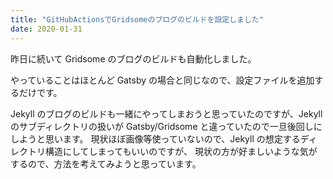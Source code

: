 ```yaml
---
title: "GitHubActionsでGridsomeのブログのビルドを設定しました"
date: 2020-01-31
---
```


昨日に続いて Gridsome のブログのビルドも自動化しました。

やっていることはほとんど Gatsby の場合と同じなので、設定ファイルを追加するだけです。

Jekyll のブログのビルドも一緒にやってしまおうと思っていたのですが、Jekyll のサブディレクトリの扱いが
Gatsby/Gridsome と違っていたので一旦後回しにしようと思います。
現状ほぼ画像等使っていないので、Jekyll の想定するディレクトリ構造にしてしまってもいいのですが、
現状の方が好ましいような気がするので、方法を考えてみようと思っています。
